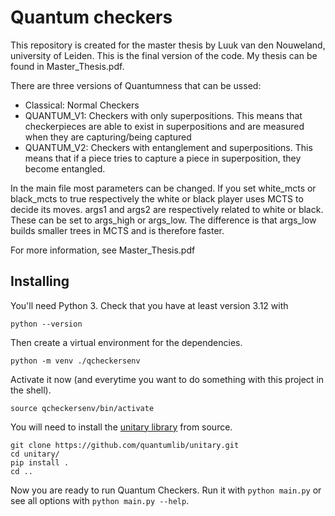 # Quantum checkers

This repository is created for the master thesis by Luuk van den Nouweland, university of Leiden. This is the final version of the code. My thesis can be found in Master_Thesis.pdf.

There are three versions of Quantumness that can be ussed:
- Classical: Normal Checkers
- QUANTUM_V1: Checkers with only superpositions. This means that checkerpieces are able to exist in superpositions and are measured when they are capturing/being captured
- QUANTUM_V2: Checkers with entanglement and superpositions. This means that if a piece tries to capture a piece in superposition, they become entangled.

In the main file most parameters can be changed.
If you set white_mcts or black_mcts to true respectively the white or black player uses MCTS to decide its moves. args1 and args2 are respectively related to white or black. These can be set to args_high or args_low. The difference is that args_low builds smaller trees in MCTS and is therefore faster.

For more information, see Master_Thesis.pdf

## Installing

You'll need Python 3. Check that you have at least version 3.12 with

```
python --version
```

Then create a virtual environment for the dependencies.

```
python -m venv ./qcheckersenv
```

Activate it now (and everytime you want to do something with this project in the shell).

```
source qcheckersenv/bin/activate
```

You will need to install the [unitary library](https://github.com/quantumlib/unitary/) from source.

```
git clone https://github.com/quantumlib/unitary.git
cd unitary/
pip install .
cd ..
```

Now you are ready to run Quantum Checkers. Run it with `python main.py` or see all options with `python main.py --help`.
